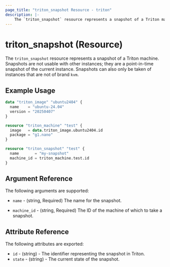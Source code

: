 ```yaml
---
page_title: "triton_snapshot Resource - triton"
description: |-
    The `triton_snapshot` resource represents a snapshot of a Triton machine.
---
```


# triton_snapshot (Resource)

The `triton_snapshot` resource represents a snapshot of a Triton machine. Snapshots are not usable with other instances; they are a point-in-time snapshot of the current instance. Snapshots can also only be taken of instances that are not of brand `kvm`.

## Example Usage

```terraform
data "triton_image" "ubuntu2404" {
  name    = "ubuntu-24.04"
  version = "20250407"
}

resource "triton_machine" "test" {
  image   = data.triton_image.ubuntu2404.id
  package = "g1.nano"
}

resource "triton_snapshot" "test" {
  name       = "my-snapshot"
  machine_id = triton_machine.test.id
}
```

## Argument Reference

The following arguments are supported:

* `name` - (string, Required) The name for the snapshot.

* `machine_id` - (string, Required) The ID of the machine of which to take a snapshot.

## Attribute Reference

The following attributes are exported:

* `id` - (string) - The identifier representing the snapshot in Triton.
* `state` - (string) - The current state of the snapshot.
